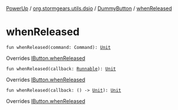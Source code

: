 [PowerUp](../../index.md) / [org.stormgears.utils.dsio](../index.md) / [DummyButton](index.md) / [whenReleased](./when-released.md)

# whenReleased

`fun whenReleased(command: Command): `[`Unit`](https://kotlinlang.org/api/latest/jvm/stdlib/kotlin/-unit/index.html)

Overrides [IButton.whenReleased](../-i-button/when-released.md)


`fun whenReleased(callback: `[`Runnable`](http://docs.oracle.com/javase/8/docs/api/java/lang/Runnable.html)`): `[`Unit`](https://kotlinlang.org/api/latest/jvm/stdlib/kotlin/-unit/index.html)

Overrides [IButton.whenReleased](../-i-button/when-released.md)


`fun whenReleased(callback: () -> `[`Unit`](https://kotlinlang.org/api/latest/jvm/stdlib/kotlin/-unit/index.html)`): `[`Unit`](https://kotlinlang.org/api/latest/jvm/stdlib/kotlin/-unit/index.html)

Overrides [IButton.whenReleased](../-i-button/when-released.md)

